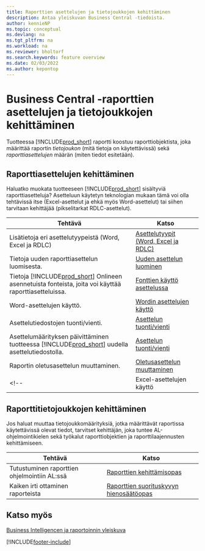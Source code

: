 ```yaml
---
title: Raporttien asettelujen ja tietojoukkojen kehittäminen
description: Antaa yleiskuvan Business Central -tiedoista.
author: kennieNP
ms.topic: conceptual
ms.devlang: na
ms.tgt_pltfrm: na
ms.workload: na
ms.reviewer: bholtorf
ms.search.keywords: feature overview
ms.date: 02/03/2022
ms.author: kepontop
---
```


# Business Central -raporttien asettelujen ja tietojoukkojen kehittäminen

Tuotteessa [!INCLUDE[prod_short](includes/prod_short.md)] raportti koostuu raporttiobjektista, joka määrittää raportin _tietojoukon_ (mitä tietoja on käytettävissä) sekä _raporttiasettelujen_ määrän (miten tiedot esitetään).  

## Raporttiasettelujen kehittäminen

Haluatko muokata tuotteeseen [!INCLUDE[prod_short](includes/prod_short.md)] sisältyviä raporttiasetteluja? Asetteluun käytetyn teknologian mukaan tämä voi olla tehtävissä itse (Excel-asettelut ja ehkä myös Word-asettelut) tai siihen tarvitaan kehittäjää (pikselitarkat RDLC-asettelut).

| Tehtävä | Katso |
|--|--|
| Lisätietoja eri asettelutyypeistä (Word, Excel ja RDLC) | [Asettelutyypit (Word, Excel ja RDLC)](ui-manage-report-layouts.md) |
| Tietoja uuden raporttiasettelun luomisesta. | [Uuden asettelun luominen](ui-how-create-custom-report-layout.md) |
| Tietoja [!INCLUDE[prod_short](includes/prod_short.md)] Onlineen asennetuista fonteista, joita voi käyttää raporttiasetteluissa. | [Fonttien käyttö asettelussa](ui-fonts.md) |
| Word-asettelujen käyttö. | [Wordin asettelujen käyttö](ui-how-add-fields-word-report-layout.md) |
| Asettelutiedostojen tuonti/vienti. | [Asettelun tuonti/vienti](ui-how-import-and-export-report-layout.md) |
| Asettelumäärityksen päivittäminen tuotteessa [!INCLUDE[prod_short](includes/prod_short.md)] uudella asettelutiedostolla. | [Asettelun tuonti/vienti](ui-how-import-and-export-report-layout.md) |
| Raportin oletusasettelun muuttaminen. | [Oletusasettelun muuttaminen](ui-how-change-layout-currently-used-report.md) |
<!-- | Excel-asettelujen käyttö | [Excel-asettelujen käyttö](ui-how-add-fields-word-report-layout.md) | -->

## Raporttitietojoukkojen kehittäminen

 Jos haluat muuttaa tietojoukkomäärityksiä, jotka määrittävät raportissa käytettävissä olevat tiedot, tarvitset kehittäjän, joka tuntee AL-ohjelmointikielen sekä työkalut raporttiobjektien ja raporttilaajennusten kehittämiseen.

| Tehtävä | Katso |
|--|--|
| Tutustuminen raporttien ohjelmointiin AL:ssä | [Raporttien kehittämisopas](/dynamics365/business-central/dev-itpro/developer/devenv-reports) |
| Kaiken irti ottaminen raporteista | [Raporttien suorituskyvyn hienosäätöopas](/dynamics365/business-central/dev-itpro/performance/performance-developer#writing-efficient-reports) |

## Katso myös

[Business Intelligencen ja raportoinnin yleiskuva](reports-use-reports.md)


[!INCLUDE[footer-include](includes/footer-banner.md)]